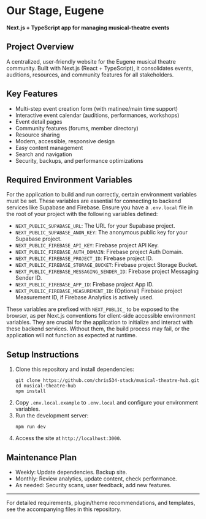 # Our Stage, Eugene

**Next.js + TypeScript app for managing musical-theatre events**

## Project Overview
A centralized, user-friendly website for the Eugene musical theatre community. Built with Next.js (React + TypeScript), it consolidates events, auditions, resources, and community features for all stakeholders.

## Key Features
- Multi-step event creation form (with matinee/main time support)
- Interactive event calendar (auditions, performances, workshops)
- Event detail pages
- Community features (forums, member directory)
- Resource sharing
- Modern, accessible, responsive design
- Easy content management
- Search and navigation
- Security, backups, and performance optimizations

## Required Environment Variables

For the application to build and run correctly, certain environment variables must be set. These variables are essential for connecting to backend services like Supabase and Firebase. Ensure you have a `.env.local` file in the root of your project with the following variables defined:

-   `NEXT_PUBLIC_SUPABASE_URL`: The URL for your Supabase project.
-   `NEXT_PUBLIC_SUPABASE_ANON_KEY`: The anonymous public key for your Supabase project.
-   `NEXT_PUBLIC_FIREBASE_API_KEY`: Firebase project API Key.
-   `NEXT_PUBLIC_FIREBASE_AUTH_DOMAIN`: Firebase project Auth Domain.
-   `NEXT_PUBLIC_FIREBASE_PROJECT_ID`: Firebase project ID.
-   `NEXT_PUBLIC_FIREBASE_STORAGE_BUCKET`: Firebase project Storage Bucket.
-   `NEXT_PUBLIC_FIREBASE_MESSAGING_SENDER_ID`: Firebase project Messaging Sender ID.
-   `NEXT_PUBLIC_FIREBASE_APP_ID`: Firebase project App ID.
-   `NEXT_PUBLIC_FIREBASE_MEASUREMENT_ID`: (Optional) Firebase project Measurement ID, if Firebase Analytics is actively used.

These variables are prefixed with `NEXT_PUBLIC_` to be exposed to the browser, as per Next.js conventions for client-side accessible environment variables. They are crucial for the application to initialize and interact with these backend services. Without them, the build process may fail, or the application will not function as expected at runtime.

## Setup Instructions
1. Clone this repository and install dependencies:
   ```
   git clone https://github.com/chris534-stack/musical-theatre-hub.git
   cd musical-theatre-hub
   npm install
   ```
2. Copy `.env.local.example` to `.env.local` and configure your environment variables.
3. Run the development server:
   ```
   npm run dev
   ```
4. Access the site at `http://localhost:3000`.

## Maintenance Plan
- Weekly: Update dependencies. Backup site.
- Monthly: Review analytics, update content, check performance.
- As needed: Security scans, user feedback, add new features.

---

For detailed requirements, plugin/theme recommendations, and templates, see the accompanying files in this repository.
